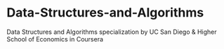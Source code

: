 # Data-Structures-and-Algorithms
Data Structures and Algorithms specialization by UC San Diego &amp; Higher School of Economics in Coursera
